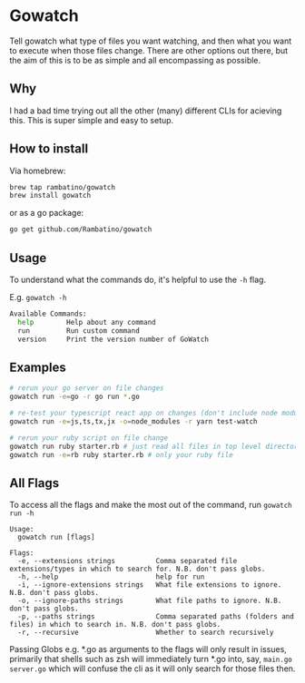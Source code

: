 # Gowatch

Tell gowatch what type of files you want watching, and then what you want to execute when those files change. There are other options out there, but the aim of this is to be as simple and all encompassing as possible.

## Why

I had a bad time trying out all the other (many) different CLIs for acieving this. This is super simple and easy to setup.

## How to install

Via homebrew:

``` bash
brew tap rambatino/gowatch
brew install gowatch
```

or as a go package:

``` bash
go get github.com/Rambatino/gowatch
```

## Usage

To understand what the commands do, it's helpful to use the `-h` flag.

E.g. `gowatch -h`

``` bash
Available Commands:
  help        Help about any command
  run         Run custom command
  version     Print the version number of GoWatch
```

## Examples
``` bash
# rerun your go server on file changes
gowatch run -e=go -r go run *.go

# re-test your typescript react app on changes (don't include node modules)
gowatch run -e=js,ts,tx,jx -o=node_modules -r yarn test-watch

# rerun your ruby script on file change
gowatch run ruby starter.rb # just read all files in top level directory
gowatch run -e=rb ruby starter.rb # only your ruby file
```

## All Flags

To access all the flags and make the most out of the command, run `gowatch run -h`

```
Usage:
  gowatch run [flags]

Flags:
  -e, --extensions strings          Comma separated file extensions/types in which to search for. N.B. don't pass globs.
  -h, --help                        help for run
  -i, --ignore-extensions strings   What file extensions to ignore. N.B. don't pass globs.
  -o, --ignore-paths strings        What file paths to ignore. N.B. don't pass globs.
  -p, --paths strings               Comma separated paths (folders and files) in which to search in. N.B. don't pass globs.
  -r, --recursive                   Whether to search recursively
```

Passing Globs e.g. *.go as arguments to the flags will only result in issues, primarily that shells such as zsh will immediately turn *.go into, say, `main.go server.go` which will confuse the cli as it will only search for those files then.
